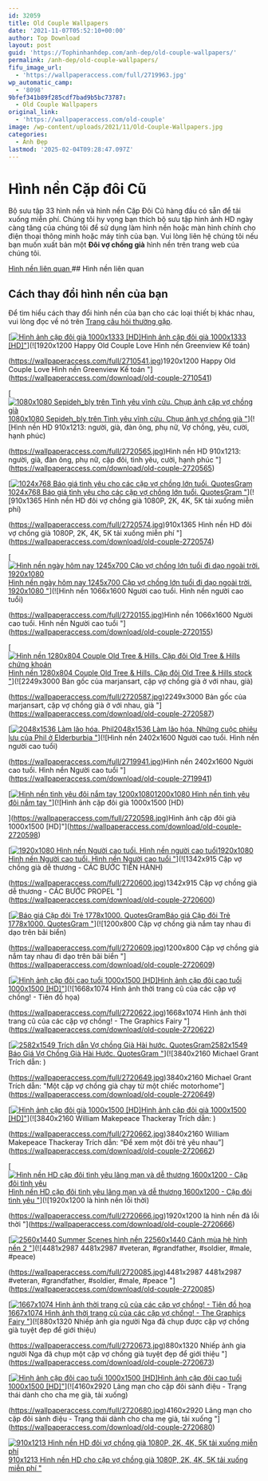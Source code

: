 ```yaml
---
id: 32059
title: Old Couple Wallpapers
date: '2021-11-07T05:52:10+00:00'
author: Top Download
layout: post
guid: 'https://Tophinhanhdep.com/anh-dep/old-couple-wallpapers/'
permalink: /anh-dep/old-couple-wallpapers/
fifu_image_url:
  - 'https://wallpaperaccess.com/full/2719963.jpg'
wp_automatic_camp:
  - '8098'
9bfef341b89f285cdf7bad9b5bc73787:
  - Old Couple Wallpapers
original_link:
  - 'https://wallpaperaccess.com/old-couple'
image: /wp-content/uploads/2021/11/Old-Couple-Wallpapers.jpg
categories:
  - Ảnh Đẹp
lastmod: '2025-02-04T09:28:47.097Z'
---
```

# Hình nền Cặp đôi Cũ

Bộ sưu tập 33 hình nền và hình nền Cặp Đôi Cũ hàng đầu có sẵn để tải xuống miễn phí. Chúng tôi hy vọng bạn thích bộ sưu tập hình ảnh HD ngày càng tăng của chúng tôi để sử dụng làm hình nền hoặc màn hình chính cho điện thoại thông minh hoặc máy tính của bạn. Vui lòng liên hệ chúng tôi nếu bạn muốn xuất bản một **Đôi vợ chồng già** hình nền trên trang web của chúng tôi.

[Hình nền liên quan ](#related) ## Hình nền liên quan

## Cách thay đổi hình nền của bạn

Để tìm hiểu cách thay đổi hình nền của bạn cho các loại thiết bị khác nhau, vui lòng đọc về nó trên [Trang câu hỏi thường gặp](https://tophinhanhdep.com/faq/).

  
[[![Hình ảnh cặp đôi già 1000x1333 [HD]](https://wallpaperaccess.com/full/2719963.jpg)Hình ảnh cặp đôi già 1000x1333 \[HD\]"](https://wallpaperaccess.com/download/old-couple-2719963)](![1920x1200 Happy Old Couple Love Hình nền Greenview Kế toán)

(https://wallpaperaccess.com/full/2710541.jpg)1920x1200 Happy Old Couple Love Hình nền Greenview Kế toán "](https://wallpaperaccess.com/download/old-couple-2710541)

[[![1080x1080 Sepideh_bly trên Tình yêu vĩnh cửu.  Chụp ảnh cặp vợ chồng già](https://wallpaperaccess.com/full/2720564.jpg)1080x1080 Sepideh\_bly trên Tình yêu vĩnh cửu. Chụp ảnh vợ chồng già "](https://wallpaperaccess.com/download/old-couple-2720564)](![Hình nền HD 910x1213: người, già, đàn ông, phụ nữ, Vợ chồng, yêu, cười, hạnh phúc)

(https://wallpaperaccess.com/full/2720565.jpg)Hình nền HD 910x1213: người, già, đàn ông, phụ nữ, cặp đôi, tình yêu, cười, hạnh phúc "](https://wallpaperaccess.com/download/old-couple-2720565)

[[![1024x768 Báo giá tình yêu cho các cặp vợ chồng lớn tuổi.  QuotesGram](https://wallpaperaccess.com/full/2720569.jpg)1024x768 Báo giá tình yêu cho các cặp vợ chồng lớn tuổi. QuotesGram "](https://wallpaperaccess.com/download/old-couple-2720569)](![910x1365 Hình nền HD đôi vợ chồng già 1080P, 2K, 4K, 5K tải xuống miễn phí)

(https://wallpaperaccess.com/full/2720574.jpg)910x1365 Hình nền HD đôi vợ chồng già 1080P, 2K, 4K, 5K tải xuống miễn phí "](https://wallpaperaccess.com/download/old-couple-2720574)

[[![Hình nền ngày hôm nay 1245x700 Cặp vợ chồng lớn tuổi đi dạo ngoài trời.  1920x1080](https://wallpaperaccess.com/full/2720577.jpg)Hình nền ngày hôm nay 1245x700 Cặp vợ chồng lớn tuổi đi dạo ngoài trời. 1920x1080 "](https://wallpaperaccess.com/download/old-couple-2720577)](![Hình nền 1066x1600 Người cao tuổi.  Hình nền người cao tuổi)

(https://wallpaperaccess.com/full/2720155.jpg)Hình nền 1066x1600 Người cao tuổi. Hình nền Người cao tuổi "](https://wallpaperaccess.com/download/old-couple-2720155)

[[![Hình nền 1280x804 Couple Old Tree & Hills.  Cặp đôi Old Tree & Hills chứng khoán](https://wallpaperaccess.com/full/2720579.jpg)Hình nền 1280x804 Couple Old Tree &amp; Hills. Cặp đôi Old Tree &amp; Hills stock "](https://wallpaperaccess.com/download/old-couple-2720579)](![2249x3000 Bản gốc của marjansart, cặp vợ chồng già ở với nhau, già)

(https://wallpaperaccess.com/full/2720587.jpg)2249x3000 Bản gốc của marjansart, cặp vợ chồng già ở với nhau, già "](https://wallpaperaccess.com/download/old-couple-2720587)

[[![2048x1536 Làm lão hóa.  Phil](https://wallpaperaccess.com/full/2720134.jpg)2048x1536 Làm lão hóa. Những cuộc phiêu lưu của Phil ở Elderburbia "](https://wallpaperaccess.com/download/old-couple-2720134)](![Hình nền 2402x1600 Người cao tuổi.  Hình nền người cao tuổi)

(https://wallpaperaccess.com/full/2719941.jpg)Hình nền 2402x1600 Người cao tuổi. Hình nền Người cao tuổi "](https://wallpaperaccess.com/download/old-couple-2719941)

[[![Hình nền tình yêu đôi nắm tay 1200x1080](https://wallpaperaccess.com/full/2720592.jpg)1200x1080 Hình nền tình yêu đôi nắm tay "](https://wallpaperaccess.com/download/old-couple-2720592)](![Hình ảnh cặp đôi già 1000x1500 [HD)

](https://wallpaperaccess.com/full/2720598.jpg)Hình ảnh cặp đôi già 1000x1500 \[HD\]"](https://wallpaperaccess.com/download/old-couple-2720598)

[[![1920x1080 Hình nền Người cao tuổi.  Hình nền người cao tuổi](https://wallpaperaccess.com/full/2719942.jpg)1920x1080 Hình nền Người cao tuổi. Hình nền Người cao tuổi "](https://wallpaperaccess.com/download/old-couple-2719942)](![1342x915 Cặp vợ chồng già dễ thương - CÁC BƯỚC TIẾN HÀNH)

(https://wallpaperaccess.com/full/2720600.jpg)1342x915 Cặp vợ chồng già dễ thương - CÁC BƯỚC PROPEL "](https://wallpaperaccess.com/download/old-couple-2720600)

[[![Báo giá Cặp đôi Trẻ 1778x1000.  QuotesGram](https://wallpaperaccess.com/full/2720605.jpg)Báo giá Cặp đôi Trẻ 1778x1000. QuotesGram "](https://wallpaperaccess.com/download/old-couple-2720605)](![1200x800 Cặp vợ chồng già nắm tay nhau đi dạo trên bãi biển)

(https://wallpaperaccess.com/full/2720609.jpg)1200x800 Cặp vợ chồng già nắm tay nhau đi dạo trên bãi biển "](https://wallpaperaccess.com/download/old-couple-2720609)

[[![Hình ảnh cặp đôi cao tuổi 1000x1500 [HD]](https://wallpaperaccess.com/full/2720617.jpg)Hình ảnh cặp đôi cao tuổi 1000x1500 \[HD\]"](https://wallpaperaccess.com/download/old-couple-2720617)](![1668x1074 Hình ảnh thời trang cũ của các cặp vợ chồng!  - Tiên đồ họa)

(https://wallpaperaccess.com/full/2720622.jpg)1668x1074 Hình ảnh thời trang cũ của các cặp vợ chồng! - The Graphics Fairy "](https://wallpaperaccess.com/download/old-couple-2720622)

[[![2582x1549 Trích dẫn Vợ chồng Già Hài hước.  QuotesGram](https://wallpaperaccess.com/full/2720643.jpg)2582x1549 Báo Giá Vợ Chồng Già Hài Hước. QuotesGram "](https://wallpaperaccess.com/download/old-couple-2720643)](![3840x2160 Michael Grant Trích dẫn: )

(https://wallpaperaccess.com/full/2720649.jpg)3840x2160 Michael Grant Trích dẫn: "Một cặp vợ chồng già chạy từ một chiếc motorhome"](https://wallpaperaccess.com/download/old-couple-2720649)

[[![Hình ảnh cặp đôi già 1000x1500 [HD]](https://wallpaperaccess.com/full/2720660.jpg)Hình ảnh cặp đôi già 1000x1500 \[HD\]"](https://wallpaperaccess.com/download/old-couple-2720660)](![3840x2160 William Makepeace Thackeray Trích dẫn: )

(https://wallpaperaccess.com/full/2720662.jpg)3840x2160 William Makepeace Thackeray Trích dẫn: “Để xem một đôi trẻ yêu nhau”](https://wallpaperaccess.com/download/old-couple-2720662)

[[![Hình nền HD cặp đôi tình yêu lãng mạn và dễ thương 1600x1200 - Cặp đôi tình yêu](https://wallpaperaccess.com/full/2720664.jpg)Hình nền HD cặp đôi tình yêu lãng mạn và dễ thương 1600x1200 - Cặp đôi tình yêu "](https://wallpaperaccess.com/download/old-couple-2720664)](![1920x1200 là hình nền lỗi thời)

(https://wallpaperaccess.com/full/2720666.jpg)1920x1200 là hình nền đã lỗi thời "](https://wallpaperaccess.com/download/old-couple-2720666)

[[![2560x1440 Summer Scenes hình nền 2](https://wallpaperaccess.com/full/2720669.jpg)2560x1440 Cảnh mùa hè hình nền 2 "](https://wallpaperaccess.com/download/old-couple-2720669)](![4481x2987 4481x2987 #veteran, #grandfather, #soldier, #male, #peace)

(https://wallpaperaccess.com/full/2720085.jpg)4481x2987 4481x2987 #veteran, #grandfather, #soldier, #male, #peace "](https://wallpaperaccess.com/download/old-couple-2720085)

[[![1667x1074 Hình ảnh thời trang cũ của các cặp vợ chồng!  - Tiên đồ họa](https://wallpaperaccess.com/full/2720671.jpg)1667x1074 Hình ảnh thời trang cũ của các cặp vợ chồng! - The Graphics Fairy "](https://wallpaperaccess.com/download/old-couple-2720671)](![880x1320 Nhiếp ảnh gia người Nga đã chụp được cặp vợ chồng già tuyệt đẹp để giới thiệu)

(https://wallpaperaccess.com/full/2720673.jpg)880x1320 Nhiếp ảnh gia người Nga đã chụp một cặp vợ chồng già tuyệt đẹp để giới thiệu "](https://wallpaperaccess.com/download/old-couple-2720673)

[[![Hình ảnh cặp đôi cao tuổi 1000x1500 [HD]](https://wallpaperaccess.com/full/2720674.jpg)Hình ảnh cặp đôi cao tuổi 1000x1500 \[HD\]"](https://wallpaperaccess.com/download/old-couple-2720674)](![4160x2920 Lãng mạn cho cặp đôi sành điệu - Trạng thái dành cho cha mẹ già, tải xuống)

(https://wallpaperaccess.com/full/2720680.jpg)4160x2920 Lãng mạn cho cặp đôi sành điệu - Trạng thái dành cho cha mẹ già, tải xuống "](https://wallpaperaccess.com/download/old-couple-2720680)

[![910x1213 Hình nền HD đôi vợ chồng già 1080P, 2K, 4K, 5K tải xuống miễn phí](https://wallpaperaccess.com/full/2720724.jpg)910x1213 Hình nền HD cho cặp vợ chồng già 1080P, 2K, 4K, 5K tải xuống miễn phí "](https://wallpaperaccess.com/download/old-couple-2720724)
